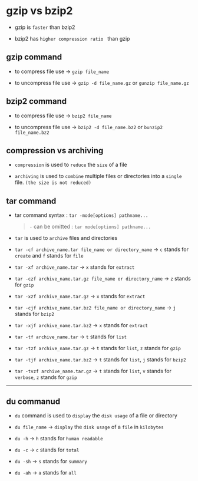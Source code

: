 # gzip vs bzip2

- gzip is `faster` than bzip2

- bzip2 has `higher compression ratio ` than gzip

## gzip command

- to compress file use $\to$ `gzip file_name`

- to uncompress file use $\to$ `gzip -d file_name.gz` or `gunzip file_name.gz`

## bzip2 command

- to compress file use $\to$ `bzip2 file_name`

- to uncompress file use $\to$ `bzip2 -d file_name.bz2` or `bunzip2 file_name.bz2`

## compression vs archiving

- `compression` is used to `reduce` the `size` of a file

- `archiving` is used to `combine` multiple files or directories into a `single` file. `(the size is not reduced)`

## tar command

- tar command syntax : `tar -mode[options] pathname...`

  > `-` can be omitted : `tar mode[options] pathname...`

- `tar` is used to `archive` files and directories

- `tar -cf archive_name.tar file_name or directory_name` $\to$ `c` stands for `create` and `f` stands for `file`

- `tar -xf archive_name.tar` $\to$ `x` stands for `extract`

- `tar -czf archive_name.tar.gz file_name or directory_name` $\to$ `z` stands for `gzip`

- `tar -xzf archive_name.tar.gz` $\to$ `x` stands for `extract`

- `tar -cjf archive_name.tar.bz2 file_name or directory_name` $\to$ `j` stands for `bzip2`

- `tar -xjf archive_name.tar.bz2` $\to$ `x` stands for `extract`

- `tar -tf archive_name.tar` $\to$ `t` stands for `list`

- `tar -tzf archive_name.tar.gz` $\to$ `t` stands for `list`, `z` stands for `gzip`

- `tar -tjf archive_name.tar.bz2` $\to$ `t` stands for `list`, `j` stands for `bzip2`

- `tar -tvzf archive_name.tar.gz` $\to$ `t` stands for `list`, `v` stands for `verbose`, `z` stands for `gzip`

---

## du commanud

- `du` command is used to `display` the `disk usage` of a file or directory

- `du file_name` $\to$ `display` the `disk usage` of a `file` in `kilobytes`

- `du -h` $\to$ `h` stands for `human readable`

- `du -c` $\to$ `c` stands for `total`

- `du -sh` $\to$ `s` stands for `summary`

- `du -ah` $\to$ `a` stands for `all`

